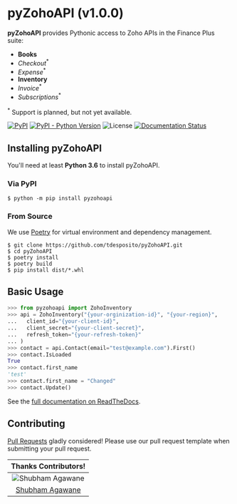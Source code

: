 # pyZohoAPI (v1.0.0)

**pyZohoAPI** provides Pythonic access to Zoho APIs in the Finance Plus suite:

* **Books**
* *Checkout*<sup>*</sup>
* *Expense*<sup>*</sup>
* **Inventory**
* *Invoice*<sup>*</sup>
* *Subscriptions*<sup>*</sup>

<sup>*</sup> Support is planned, but not yet available.

[![PyPI](https://img.shields.io/pypi/v/pyzohoapi)](https://pypi.org/project/pyzohoapi/)
[![PyPI - Python Version](https://img.shields.io/pypi/pyversions/pyzohoapi)](https://pypi.org/project/pyzohoapi/)
![License](https://img.shields.io/github/license/tdesposito/pyZohoAPI)
[![Documentation Status](https://readthedocs.org/projects/pyzohoapi/badge/?version=latest)](https://pyzohoapi.readthedocs.io/en/latest/?badge=latest)

## Installing pyZohoAPI

<!-- start installation -->

You'll need at least **Python 3.6** to install pyZohoAPI.

### Via PyPI

```console
$ python -m pip install pyzohoapi
```

### From Source

We use [Poetry](https://python-poetry.org/) for virtual environment and
dependency management.

```console
$ git clone https://github.com/tdesposito/pyZohoAPI.git
$ cd pyZohoAPI
$ poetry install
$ poetry build
$ pip install dist/*.whl
```
<!-- end installation -->

## Basic Usage

<!-- start basic-usage -->

```python
>>> from pyzohoapi import ZohoInventory
>>> api = ZohoInventory("{your-orginization-id}", "{your-region}",
...   client_id="{your-client-id}",
...   client_secret="{your-client-secret}",
...   refresh_token="{your-refresh-token}"
... )
>>> contact = api.Contact(email="test@example.com").First()
>>> contact.IsLoaded
True
>>> contact.first_name
'test'
>>> contact.first_name = "Changed"
>>> contact.Update()
```
<!-- end basic-usage -->

See the [full documentation on ReadTheDocs](https://pyzohoapi.readthedocs.io/en/latest/).

## Contributing

[Pull Requests](https://github.com/tdesposito/pyZohoAPI/pulls) gladly
considered! Please use our pull request template when submitting your pull
request.

| Thanks Contributors! |
| :------------------: |
| ![Shubham Agawane](https://avatars.githubusercontent.com/s-agawane?size=80) 
[Shubham Agawane](https://github.com/s-agawane) |
